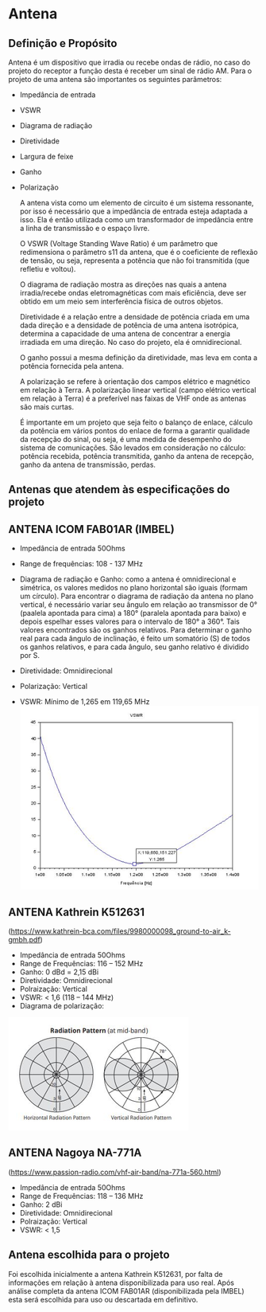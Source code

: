 # Antena

## Definição e Propósito

Antena é um dispositivo que irradia ou recebe ondas de rádio, no caso do projeto do receptor a função desta é receber um sinal de rádio AM. Para o projeto de uma antena são importantes os seguintes parâmetros:

- Impedância de entrada
- VSWR
- Diagrama de radiação
- Diretividade
- Largura de feixe
- Ganho
- Polarização

  <p>A antena vista como um elemento de circuito é um sistema ressonante, por isso é necessário que a impedância de entrada esteja adaptada a isso. Ela é então utilizada como um transformador de impedância entre a linha de transmissão e o espaço livre.<p>
  <p>O VSWR (Voltage Standing Wave Ratio) é um parâmetro que redimensiona o parâmetro s11 da antena, que é o coeficiente de reflexão de tensão, ou seja, representa a potência que não foi transmitida (que refletiu e voltou).<p>
  <p>O diagrama de radiação mostra as direções nas quais a antena irradia/recebe ondas eletromagnéticas com mais eficiência, deve ser obtido em um meio sem interferência física de outros objetos.<p>
  <p>Diretividade é a relação entre a densidade de potência criada em uma dada direção e a densidade de potência de uma antena isotrópica, determina a capacidade de uma antena de concentrar a energia irradiada em uma direção. No caso do projeto, ela é omnidirecional.<p>
  <p>O ganho possui a mesma definição da diretividade, mas leva em conta a potência fornecida pela antena.<p> 
  <p>A polarização se refere à orientação dos campos elétrico e magnético em relação à Terra. A polarização linear vertical (campo elétrico vertical em relação à Terra) é a preferível nas faixas de VHF onde as antenas são mais curtas.<p> 
  <p>É importante em um projeto que seja feito o balanço de enlace, cálculo da potência em vários pontos do enlace de forma a garantir qualidade da recepção do sinal, ou seja, é uma medida de desempenho do sistema de comunicações. Sâo levados em consideração no cálculo: potência recebida, potência transmitida, ganho da antena de recepção, ganho da antena de transmissão, perdas.<p>   

## Antenas que atendem às especificações do projeto

## ANTENA ICOM FAB01AR (IMBEL)

- Impedância de entrada 50Ohms

- Range de frequências: 108 - 137 MHz

- Diagrama de radiação e Ganho: como a antena é omnidirecional e simétrica, os valores medidos no plano horizontal são iguais (formam um círculo).
Para encontrar o diagrama de radiação da antena no plano vertical, é necessário variar seu ângulo em relação ao transmissor de 0°(paalela apontada para cima) a 180° (paralela apontada para baixo) e depois espelhar esses valores para o intervalo de 180° a 360°.
Tais valores encontrados são os ganhos relativos. Para determinar o ganho real para cada ângulo de inclinação, é feito um somatório (S) 
de todos os ganhos relativos, e para cada ângulo, seu ganho relativo é dividido por S. 

- Diretividade: Omnidirecional

- Polarização: Vertical

- VSWR: Mínimo de 1,265 em 119,65 MHz
![](vswr.JPG)

## ANTENA Kathrein K512631 
(https://www.kathrein-bca.com/files/9980000098_ground-to-air_k-gmbh.pdf)

- Impedância de entrada 50Ohms
- Range de Frequências: 116 – 152 MHz
- Ganho: 0 dBd = 2,15 dBi
- Diretividade: Omnidirecional
- Polraização: Vertical
- VSWR: < 1,6 (118 – 144 MHz)
- Diagrama de polarização:

![](radiacao.JPG)

## ANTENA Nagoya NA-771A 
(https://www.passion-radio.com/vhf-air-band/na-771a-560.html)

- Impedância de entrada 50Ohms
- Range de Frequências: 118 – 136 MHz
- Ganho: 2 dBi
- Diretividade: Omnidirecional
- Polraização: Vertical
- VSWR: < 1,5

## Antena escolhida para o projeto

  <p>Foi escolhida inicialmente a antena Kathrein K512631, por falta de informações em relação à antena disponibilizada para uso real. Após análise completa da antena ICOM FAB01AR (disponibilizada pela IMBEL) esta será escolhida para uso ou descartada em definitivo.<p>
